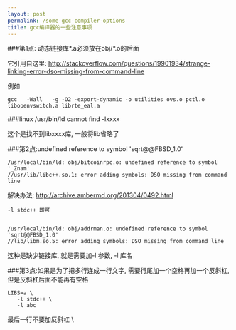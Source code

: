 ```yaml
---
layout: post
permalink: /some-gcc-compiler-options
title: gcc编译器的一些注意事项
---
```


###第1点: 动态链接库\*.a必须放在obj/\*.o的后面


它引用自这里: http://stackoverflow.com/questions/19901934/strange-linking-error-dso-missing-from-command-line

例如

    gcc   -Wall   -g -O2 -export-dynamic -o utilities ovs.o pctl.o libopenvswitch.a librte_eal.a

###linux /usr/bin/ld cannot find -lxxxx

这个是找不到libxxxx库, 一般将lib省略了

###第2点:undefined reference to symbol 'sqrt@@FBSD_1.0'

    /usr/local/bin/ld: obj/bitcoinrpc.o: undefined reference to symbol '_Znam'
    //usr/lib/libc++.so.1: error adding symbols: DSO missing from command line

解决办法: http://archive.ambermd.org/201304/0492.html

    -l stdc++ 即可


    /usr/local/bin/ld: obj/addrman.o: undefined reference to symbol 'sqrt@@FBSD_1.0'
    //lib/libm.so.5: error adding symbols: DSO missing from command line

这种是缺少链接库, 就是需要加-l 参数,  -l 库名

###第3点:如果是为了把多行连成一行文字, 需要行尾加一个空格再加一个反斜杠, 但是反斜杠后面不能再有空格

    LIBS=a \
       -l stdc++ \
       -l abc

   最后一行不要加反斜杠 \

